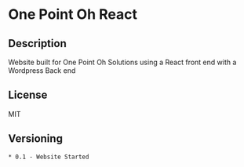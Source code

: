 # One Point Oh React

## Description

Website built for One Point Oh Solutions using a React front end with a Wordpress Back end

## License
MIT

## Versioning
    * 0.1 - Website Started
    